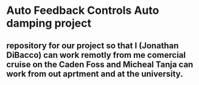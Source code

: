 # Auto Feedback Controls Auto damping project

## repository for our project so that I (Jonathan DiBacco) can work remotly from me comercial cruise on the Caden Foss and Micheal Tanja can work from out aprtment and at the university.
